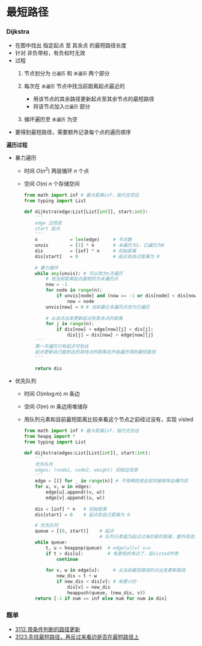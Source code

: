 # 最短路径

### Dijkstra

- 在图中找出 指定起点 至 其余点 的最短路径长度
- 针对 非负带权，有负权时无效
- 过程
  1. 节点划分为 `已遍历` 和 `未遍历` 两个部分
  2. 每次在 `未遍历` 节点中找当前距离起点最近的
     - 用该节点的其余路径更新起点至其余节点的最短路径
     - 将该节点加入`已遍历` 部分

  3. 循环遍历至 `未遍历` 为空
- 要得到最短路径，需要额外记录每个点的遍历顺序



**遍历过程**

- 暴力遍历
  - 时间 $O(n^2)$ 两层循环 $n$ 个点
  
  - 空间 $O(n)$ $n$​ 个存储空间
  
    ```python
    from math import inf # 最大距离inf，指代无穷远
    from typing import List
    
    def dijkstra(edge:List[List[int]], start:int):
        '''
        edge 边信息
        start 起点
        '''
        n            = len(edge)     # 节点数
        unvis        = [1] * n       # 未遍历为1，已遍历为0
        dis          = [inf] * n     # 初始距离
        dis[start]   = 0             # 起点到自己距离为 0
        
        # 暴力循环
        while any(unvis): # 可以改为n次遍历
            # 找当前距离起点最短的为未遍历点
            now = -1
            for node in range(n):
                if unvis[node] and (now == -1 or dis[node] < dis[now]):
                    now = node
            unvis[now] = 0 # 当前最近未遍历点改为已遍历
            
            # 从该点出发更新起点到其余点的距离
            for j in range(n):
                if dis[now] + edge[now][j] < dis[j]:
                    dis[j] = dis[now] + edge[now][j]
        '''
        第一次遍历只有起点可到达
        起点更新自己能到达的其他点的距离后开始遍历得到最短路径
        '''
        
        return dis
    ```
  
- 优先队列
  - 时间 $O(m\log m)$ $m$ 条边
  
  - 空间 $O(m)$ $m$​​ 条边用堆储存
  
  - 用队列元素和目前最短距离比较来看这个节点之前经过没有，实现 visted
  
    ```python
    from math import inf # 最大距离inf，指代无穷远
    from heapq import *
    from typing import List
    
    def dijkstra(edges:List[List[int]], start:int):
        '''
        优先队列
        edges: (node1, node2, weight) 初始边信息
        '''
        edge = [[] for _ in range(n)] # 不用稀疏用全部邻接矩阵会爆内存
        for u, v, w in edges:
            edge[u].append((v, w))
            edge[v].append((u, w))
        
        dis = [inf] * n   # 初始距离
        dis[start] = 0    # 起点到自己距离为 0
    
        # 优先队列
        queue = [(0, start)]    # 起点
                            	# 队列元素值为起点过来的新的距离，额外信息为目标点
        while queue:
            t, u = heappop(queue)  # edge[u][v] u→v
            if t > dis[u]:         # 有更短的来过了，起visted作用
                continue
            
            for v, w in edge[u]:     # 从当前最短路径的点出发更新路径
                new_dis = t + w
                if new_dis < dis[v]: # 有更小的
                    dis[v] = new_dis
                    heappush(queue, (new_dis, v))
        return [-1 if num == inf else num for num in dis]
    ```
    



### 题单

- [3112.带条件判断的路径更新](https://leetcode.cn/problems/minimum-time-to-visit-disappearing-nodes/description/)
- [3123.先找最短路径，再反过来看边是否在最短路径上](https://leetcode.cn/problems/find-edges-in-shortest-paths/description/)
